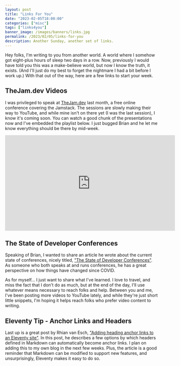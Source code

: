 ```yaml
---
layout: post
title: "Links For You"
date: "2023-02-05T18:00:00"
categories: ["misc"]
tags: ["links4you"]
banner_image: /images/banners/links.jpg
permalink: /2023/02/05/links-for-you
description: Another Sunday, another set of links.
---
```


Hey folks, I'm writing to you from another world. A world where I somehow got eight-plus hours of sleep two days in a row. Now, previously I would have told you this was a make-believe world, but now I know the truth, it exists. (And I'll just do my best to forget the nightmare I had a bit before I work up.) With that out of the way, here are a few links to start your week.

## TheJam.dev Videos

I was privileged to speak at [TheJam.dev](https://cfe.dev/events/the-jam-2023/) last month, a free online conference covering the Jamstack. The sessions are slowly making their way to YouTube, and while mine isn't on there yet (I was the last session), I  know it's coming soon. You can watch a good chunk of the presentations now and I've embedded the playlist below. I just bugged Brian and he let me know everything should be there by mid-week. 

<iframe width="560" height="315" src="https://www.youtube.com/embed/videoseries?list=PLZDPKYkCEQk1o37eaFOka1IFoecS8SI0F" title="YouTube video player" frameborder="0" allow="accelerometer; autoplay; clipboard-write; encrypted-media; gyroscope; picture-in-picture; web-share" allowfullscreen style="display:block; margin:auto; margin-bottom:10px"></iframe>

## The State of Developer Conferences

Speaking of Brian, I wanted to share an article he wrote about the current state of conferences, nicely titled, ["The State of Developer Conferences"](https://remotesynthesis.com/blog/developer-conferences/). As someone who both speaks at and runs conferences, he has a great perspective on how things have changed since COVID. 

As for myself... I just want to share what I've learned. I love to travel, and miss the fact that I don't do as much, but at the end of the day, I'll use whatever means necessary to reach folks and help. Between you and me, I've been posting more videos to YouTube lately, and while they're just short little snippets, I'm hoping it helps reach folks who prefer video content to writing. 

## Eleventy Tip - Anchor Links and Headers

Last up is a great post by Rhian van Esch, ["Adding heading anchor links to an Eleventy site"](https://rhianvanesch.com/posts/2021/02/09/adding-heading-anchor-links-to-an-eleventy-site/). In this post, he describes a few options by which headers defined in Markdown can automatically become anchor links. I plan on adding this to my own blog in the next few weeks. Plus, the article is a good reminder that Markdown can be modified to support new features, and unsurprisingly, Eleventy makes it easy to do so.